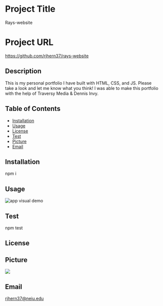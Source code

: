
# Project Title 
Rays-website


# Project URL
https://github.com/rjhern37/rays-website

## Description 
This is my personal portfolio I have built with HTML, CSS, and JS. Please take a look and let me know what you think! I was able to make this portfolio with the help of Traversy Media & Dennis Invy. 

## Table of Contents
* [Installation](#installation)
* [Usage](#usage)
* [License](#license)
* [Test](#test)
* [Picture](#picture)
* [Email](#email)


## Installation
npm i

## Usage
<img alt="app visual demo" src="assets/Rays-websiteGify.gif"/>

## Test
npm test

## License


## Picture
<img src="https://avatars1.githubusercontent.com/u/59975055?v=4"/>

## Email
rjhern37@neiu.edu
